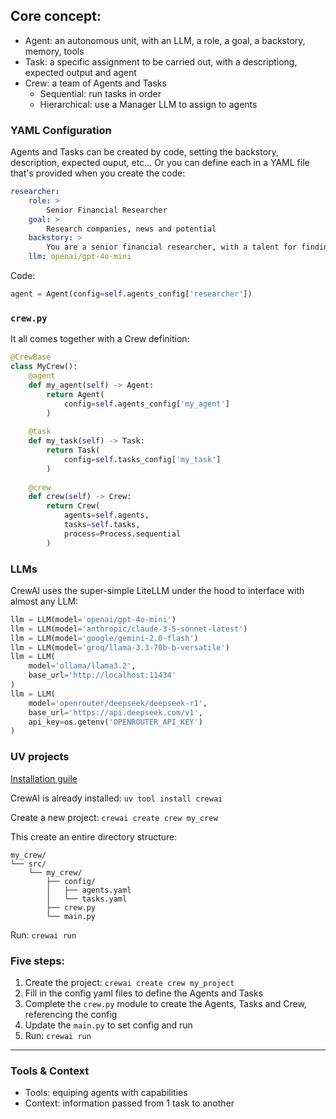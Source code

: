 ## Core concept:
- Agent: an autonomous unit, with an LLM, a role, a goal, a backstory, memory, tools
- Task: a specific assignment to be carried out, with a descriptiong, expected output and agent
- Crew: a team of Agents and Tasks
    - Sequential: run tasks in order 
    - Hierarchical: use a Manager LLM to assign to agents

### YAML Configuration

Agents and Tasks can be created by code, setting the backstory, description, expected ouput, etc... Or you can define each in a YAML file that's provided when you create the code:
```yaml
researcher:
    role: >
        Senior Financial Researcher
    goal: > 
        Research companies, news and potential
    backstory: >
        You are a senior financial researcher, with a talent for finding the most relevant information
    llm: openai/gpt-4o-mini
```

Code:
```python
agent = Agent(config=self.agents_config['researcher'])
```

### `crew.py`

It all comes together with a Crew definition:

```python
@CrewBase
class MyCrew():
    @agent
    def my_agent(self) -> Agent:
        return Agent(
            config=self.agents_config['my_agent']
        )
    
    @task
    def my_task(self) -> Task:
        return Task(
            config=self.tasks_config['my_task']
        )
    
    @crew
    def crew(self) -> Crew:
        return Crew(
            agents=self.agents,
            tasks=self.tasks,
            process=Process.sequential
        )
```

### LLMs

CrewAI uses the super-simple LiteLLM under the hood to interface with almost any LLM:

```python
llm = LLM(model='openai/gpt-4o-mini')
llm = LLM(model='anthropic/claude-3-5-sonnet-latest')
llm = LLM(model='google/gemini-2.0-flash')
llm = LLM(model='groq/llama-3.3-70b-b-versatile')
llm = LLM(
    model='ollama/llama3.2',
    base_url='http://localhost:11434'
)
llm = LLM(
    model='openrouter/deepseek/deepseek-r1',
    base_url='https://api.deepseek.com/v1',
    api_key=os.getenv('OPENROUTER_API_KEY')
)
```

### UV projects

[Installation guile](https://docs.crewai.com/installation)

CrewAI is already installed: `uv tool install crewai`

Create a new project: `crewai create crew my_crew`

This create an entire directory structure:
```
my_crew/
└── src/
    └── my_crew/
        ├── config/
        │   ├── agents.yaml
        │   └── tasks.yaml
        ├── crew.py
        └── main.py 
```

Run: `crewai run`

### Five steps:

1. Create the project: `crewai create crew my_project`
2. Fill in the config yaml files to define the Agents and Tasks
3. Complete the `crew.py` module to create the Agents, Tasks and Crew, referencing the config
4. Update the `main.py` to set config and run
5. Run: `crewai run`

---

### Tools & Context

- Tools: equiping agents with capabilities
- Context: information passed from 1 task to another
